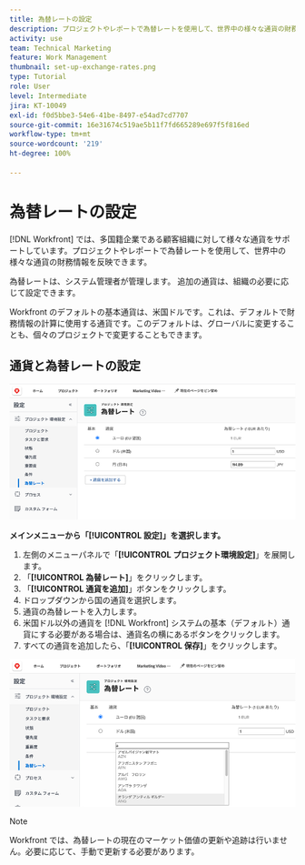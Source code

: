 ```yaml
---
title: 為替レートの設定
description: プロジェクトやレポートで為替レートを使用して、世界中の様々な通貨の財務情報を反映する方法について説明します。
activity: use
team: Technical Marketing
feature: Work Management
thumbnail: set-up-exchange-rates.png
type: Tutorial
role: User
level: Intermediate
jira: KT-10049
exl-id: f0d5bbe3-54e6-41be-8497-e54ad7cd7707
source-git-commit: 16e31674c519ae5b11f7fd665289e697f5f816ed
workflow-type: tm+mt
source-wordcount: '219'
ht-degree: 100%

---
```


# 為替レートの設定

[!DNL Workfront] では、多国籍企業である顧客組織に対して様々な通貨をサポートしています。プロジェクトやレポートで為替レートを使用して、世界中の様々な通貨の財務情報を反映できます。

為替レートは、システム管理者が管理します。 追加の通貨は、組織の必要に応じて設定できます。

Workfront のデフォルトの基本通貨は、米国ドルです。これは、デフォルトで財務情報の計算に使用する通貨です。このデフォルトは、グローバルに変更することも、個々のプロジェクトで変更することもできます。

## 通貨と為替レートの設定

![為替レートを選択している画像](assets/setting-up-finances-4.png)

**メインメニューから「[!UICONTROL 設定]」を選択します。**

1. 左側のメニューパネルで「**[!UICONTROL プロジェクト環境設定]**」を展開します。
1. 「**[!UICONTROL 為替レート]**」をクリックします。
1. 「**[!UICONTROL 通貨を追加]**」ボタンをクリックします。
1. ドロップダウンから国の通貨を選択します。
1. 通貨の為替レートを入力します。
1. 米国ドル以外の通貨を [!DNL Workfront] システムの基本（デフォルト）通貨にする必要がある場合は、通貨名の横にあるボタンをクリックします。
1. すべての通貨を追加したら、「**[!UICONTROL 保存]**」をクリックします。

![為替レートリストに通貨を追加する画像](assets/setting-up-finances-5.png)

>[!NOTE]
>
>Workfront では、為替レートの現在のマーケット価値の更新や追跡は行いません。必要に応じて、手動で更新する必要があります。
